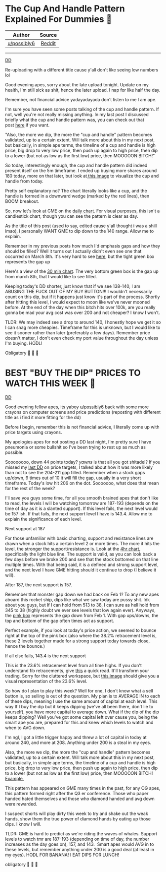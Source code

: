 The Cup And Handle Pattern Explained For Dummies 🚀
===================================================

| Author       | Source       | 
| :-------------: |:-------------:|
| [u/possibly6](https://www.reddit.com/user/possibly6/) | [Reddit](https://www.reddit.com/r/GME/comments/m6qx4b/the_cup_and_handle_pattern_explained_for_dummies/) | 

---

[DD](https://www.reddit.com/r/GME/search?q=flair_name%3A%22DD%22&restrict_sr=1)

Re-uploading with a different title cause y'all don't like seeing low numbers lol

Good evening apes, sorry about the late upload tonight. Update on my health, I'm still sick as shit, hence the later upload. I nap for like half the day.

Remember, not financial advice yadayadayada don't listen to me I am ape.

I'm sure you have seen some posts talking of the cup and handle pattern. If not, well you're not really missing anything. In my last post I discussed briefly what the cup and handle pattern was, you can check out that post [here](https://www.reddit.com/r/GME/comments/m5yctz/best_buy_the_dip_prices_to_watch_this_week/) if you want.

"Also, the more we dip, the more the "cup and handle" pattern becomes validated, up to a certain extent. Will talk more about this in my next post, but basically, in simple ape terms, the timeline of a cup and handle is high price, big drop to very low price, then push up again to high price, then dip to a lower (but not as low as the first low) price, then MOOOOON BITCH!" 

So today, interestingly enough, the cup and handle pattern did indeed present itself on the 5m timeframe. I ended up buying more shares around 180 today, more on that later, but look at[ this image](https://imgur.com/vPQEBWW) to visualize the cup and handle from today. 

Pretty self explanatory no? The chart literally looks like a cup, and the handle is formed in a downward wedge (marked by the red lines), then BOOM breakout. 

So, now let's look at GME on the [daily chart](https://imgur.com/ByyakcW). For visual purposes, this isn't a candlestick chart, though you can see the pattern is clear as day. 

As the title of this post (used to say, edited cause y'all thought i was a shill lmao), I personally WANT GME to dip down to the 140 range. Allow me to explain.

Remember in my previous posts how much I'd emphasis gaps and how they should be filled? Well it turns out I actually didn't even see one that occurred on March 8th. It's very hard to see [here](https://imgur.com/PWkAzp2), but the tight green box represents the gap up 

Here's a view of the [30 min chart](https://imgur.com/I3IpLoW). The very bottom green box is the gap up from march 8th, that I would like to see filled.

Keeping today's DD shorter, just know that if we see 138-140, I am ABUSING THE FUCK OUT OF MY BUY BUTTON!!! I wouldn't necessarily count on this dip, but if it happens just know it's part of the process. Shortly after hitting this level, I would expect to moon like we've never mooned before. At the end of the day when this bitch hits over 100k, are you really gonna be mad your avg cost was over 200 and not cheaper? I know I won't.

TLDR: We may indeed see a drop to around 140, I honestly hope we get it so I can snag more cheapies. Timeframe for this is unknown, but I would like to see it sooner rather than later (preferably a few days). Remember price doesn't matter, I don't even check my port value throughout the day unless I'm buying. HODL!

Obligatory 🚀 🚀 🚀

BEST "BUY THE DIP" PRICES TO WATCH THIS WEEK 🚀
===============================================

[DD](https://www.reddit.com/r/GME/search?q=flair_name%3A%22DD%22&restrict_sr=1)

Good evening fellow apes, its yaboy [u/possibly6](https://www.reddit.com/u/possibly6/) back with some more crayons on computer screens and price predictions (reposting with different title as i find it more fitting for the dd)

Before I begin, remember this is not financial advice, I literally come up with price targets using crayons.

My apologies apes for not posting a DD last night, I'm pretty sure I have pneumonia or some bullshit so I've been trying to rest up as much as possible.

Soooooooo, down 44 points today? *yawns* is that all you got shitadel? If you missed my [last DD](https://www.reddit.com/r/GME/comments/m2fobc/i_called_the_sub_200_drop_today_heres_what_i/) on price targets, I talked about how it was more likely than not to see the 204-211 gap filled. Remember when a stock gaps up/down, 9 times out of 10 it will fill the gap, usually in a very short timeframe. Today's low hit 206 on the dot. Sooooooo, what does that mean for the rest of the week? 

I'll save you guys some time, for all you smooth brained apes that don't like to read, the levels I will be watching tomorrow are 187-193 (depends on the time of day as it is a slanted support). If this level fails, the next level would be 157 ish. If that fails, the next support level I have is 143.4. Allow me to explain the significance of each level.

Next support at 187

For those unfamiliar with basic charting, support and resistance lines are drawn when a stock hits a certain level 2 or more times. The more it hits the level, the stronger the support/resistance is. Look at the [4hr chart](https://imgur.com/6I2Lp01), specifically the light blue line. The support is valid, as you can look back a few days before we broke 200 and see that the stock bottomed on that line multiple times. With that being said, it is a defined and strong support level, and the next level I have GME hitting should it continue to drop (I believe it will).

After 187, the next support is 157.

Remember that monster gap down we had back on Feb 1? To any new apes aboard this rocket ship, dips like what we saw today are pussy shit. Idk about you guys, but If I can hold from 513 to 38, I can sure as hell hold from 345 to 38 (highly doubt we ever see levels that low again ever). Anyways, the [pink box](https://imgur.com/b4Dtm69) represents the gap down from Feb 1. With gap ups/downs, the top and bottom of the gap often times act as support.

Perfect example, if you look at today's price action, we seemed to bounce right at the top of the pink box (also where the 38.2% retracement level is, these 2 levels together made for a strong support today towards close, hence the bounce.) 

If all else fails, 143.4 is the next support

This is the 23.6% retracement level from all time highs. If you don't understand fib retracements, give [this](https://www.investopedia.com/ask/answers/05/fibonacciretracement.asp) a quick read. It'll transform your trading. Sorry for the cluttered workspace, but [this image](https://imgur.com/BeGjM9d) should give you a visual representation of the 23.6% level. 

So how do I plan to play this week? Well for one, I don't know what a sell button is, so selling is out of the question. My plan is to AVERAGE IN to each of these dips, meaning I use the same amount of capital at each level. This way If I buy the dip but it keeps dipping (we've all been there, don't lie to yourself), you have more capital to average down. What if the dip of the dip keeps dipping? Well you've got some capital left over cause you, being the smart ape you are, prepared for this and knew which levels to watch and when to AVG down. 

I'm ngl, I got a little trigger happy and threw a lot of capital in today at around 240, and more at 208. Anything under 200 is a steal in my eyes. 

Also, the more we dip, the more the "cup and handle" pattern becomes validated, up to a certain extent. Will talk more about this in my next post, but basically, in simple ape terms, the timeline of a cup and handle is high price, big drop to very low price, then push up again to high price, then dip to a lower (but not as low as the first low) price, then MOOOOON BITCH!\
[Example ](https://imgur.com/MNLTCJO)

This pattern has appeared on GME many times in the past, for any OG apes, this pattern formed right after the Q3 er conference. Those who paper handed hated themselves and those who diamond handed and avg down were rewarded. 

I suspect shorts will play dirty this week to try and shake out the weak hands, show them the true power of diamond hands by eating up those dips. I know I will.

TLDR: GME is hard to predict as we're riding the waves of whales. Support levels to watch tmr are 187-193 (depending on time of day, the number increases as the day goes on), 157, and 143.  Smart apes would AVG in to these levels, but remember anything under 200 is a good deal (at least in my eyes). HODL FOR BANANA! I EAT DIPS FOR LUNCH!

obligatory 🚀 🚀 🚀
